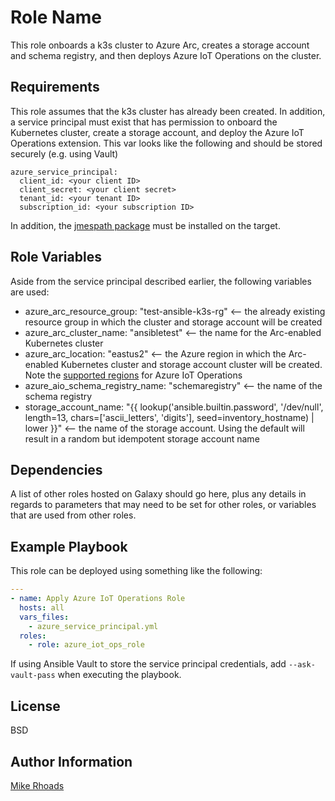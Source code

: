 Role Name
=========

This role onboards a k3s cluster to Azure Arc, creates a storage account and schema registry, and then deploys Azure IoT Operations on the cluster.

Requirements
------------

This role assumes that the k3s cluster has already been created.  In addition, a service principal must exist that has permission to onboard the Kubernetes cluster, create a storage account, and deploy the Azure IoT Operations extension.  This var looks like the following and should be stored securely (e.g. using Vault)

```
azure_service_principal:
  client_id: <your client ID>
  client_secret: <your client secret>
  tenant_id: <your tenant ID>
  subscription_id: <your subscription ID>
```

In addition, the [jmespath package](https://pypi.org/project/jmespath/) must be installed on the target.

Role Variables
--------------

Aside from the service principal described earlier, the following variables are used:

- azure_arc_resource_group: "test-ansible-k3s-rg" <-- the already existing resource group in which the cluster and storage account will be created
- azure_arc_cluster_name: "ansibletest" <-- the name for the Arc-enabled Kubernetes cluster
- azure_arc_location: "eastus2" <-- the Azure region in which the Arc-enabled Kubernetes cluster and storage account cluster will be created.  Note the [supported regions](https://learn.microsoft.com/azure/iot-operations/overview-iot-operations#supported-regions) for Azure IoT Operations
- azure_aio_schema_registry_name: "schemaregistry" <-- the name of the schema registry
- storage_account_name: "{{ lookup('ansible.builtin.password', '/dev/null', length=13, chars=['ascii_letters', 'digits'], seed=inventory_hostname) | lower }}" <-- the name of the storage account.  Using the default will result in a random but idempotent storage account name


Dependencies
------------

A list of other roles hosted on Galaxy should go here, plus any details in regards to parameters that may need to be set for other roles, or variables that are used from other roles.

Example Playbook
----------------

This role can be deployed using something like the following:

```yaml
---
- name: Apply Azure IoT Operations Role
  hosts: all
  vars_files:
    - azure_service_principal.yml
  roles:
    - role: azure_iot_ops_role
```

If using Ansible Vault to store the service principal credentials, add `--ask-vault-pass` when executing the playbook.

License
-------

BSD

Author Information
------------------

[Mike Rhoads](https://www.linkedin.com/in/mike-rhoads/)